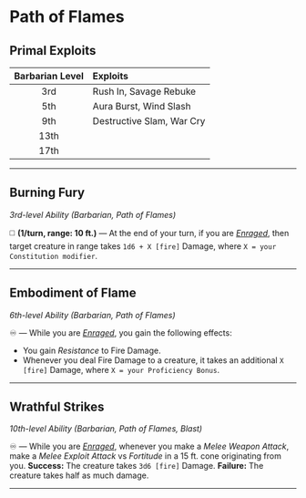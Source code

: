# Path of Flames

## Primal Exploits

| Barbarian Level | Exploits                  |
|:---------------:|:--------------------------|
|       3rd       | Rush In, Savage Rebuke    |
|       5th       | Aura Burst, Wind Slash    |
|       9th       | Destructive Slam, War Cry |
|      13th       |                           |
|      17th       |                           |

---

## Burning Fury
*3rd-level Ability (Barbarian, Path of Flames)*

◻️ **(1/turn, range: 10 ft.)** — At the end of your turn, if you are *[Enraged]*, then target creature in range takes `1d6 + X [fire]` Damage, where `X = your Constitution modifier`.

---

## Embodiment of Flame
*6th-level Ability (Barbarian, Path of Flames)*

♾️ — While you are *[Enraged]*, you gain the following effects:
* You gain *Resistance* to Fire Damage.
* Whenever you deal Fire Damage to a creature, it takes an additional `X [fire]` Damage, where `X = your Proficiency Bonus`.

---

## Wrathful Strikes
*10th-level Ability (Barbarian, Path of Flames, Blast)*

♾️ — While you are *[Enraged]*, whenever you make a *Melee Weapon Attack*, make a *Melee Exploit Attack* vs *Fortitude* in a 15 ft. cone originating from you. **Success:** The creature takes `3d6 [fire]` Damage. **Failure:** The creature takes half as much damage.

---

[Enraged]: ../../../Rules/Conditions/Enraged.md
